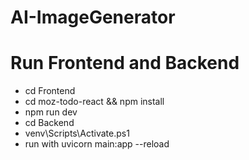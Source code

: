 ﻿# AI-ImageGenerator

# Run Frontend and Backend
-   cd Frontend
-   cd moz-todo-react && npm install
-   npm run dev
-   cd Backend
-   venv\Scripts\Activate.ps1
-   run with uvicorn main:app --reload
